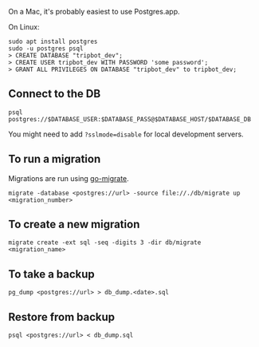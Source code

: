 On a Mac, it's probably easiest to use Postgres.app.

On Linux:

```
sudo apt install postgres
sudo -u postgres psql
> CREATE DATABASE "tripbot_dev";
> CREATE USER tripbot_dev WITH PASSWORD 'some password';
> GRANT ALL PRIVILEGES ON DATABASE "tripbot_dev" to tripbot_dev;
```

## Connect to the DB

`psql postgres://$DATABASE_USER:$DATABASE_PASS@$DATABASE_HOST/$DATABASE_DB`

You might need to add `?sslmode=disable` for local development servers.

## To run a migration

Migrations are run using [go-migrate](https://github.com/golang-migrate/migrate).

`migrate -database <postgres://url> -source file://./db/migrate up <migration_number>`

## To create a new migration

`migrate create -ext sql -seq -digits 3 -dir db/migrate <migration_name>`

## To take a backup

`pg_dump <postgres://url> > db_dump.<date>.sql`


## Restore from backup
```
psql <postgres://url> < db_dump.sql
```
